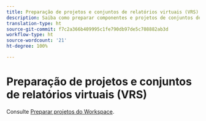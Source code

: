 ```yaml
---
title: Preparação de projetos e conjuntos de relatórios virtuais (VRS)
description: Saiba como preparar componentes e projetos de conjuntos de relatórios virtuais (VRS)
translation-type: ht
source-git-commit: f7c2a366b409995c1fe790db97de5c708882ab3d
workflow-type: ht
source-wordcount: '21'
ht-degree: 100%

---
```



# Preparação de projetos e conjuntos de relatórios virtuais (VRS)

Consulte [Preparar projetos do Workspace](/help/analyze/analysis-workspace/curate-share/curate.md).